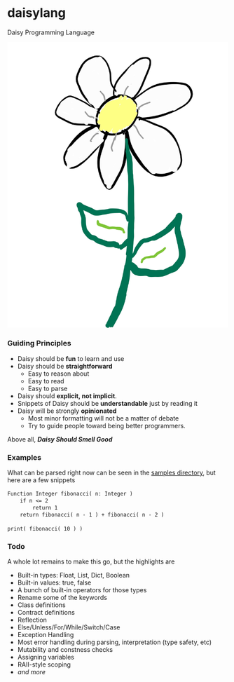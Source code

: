 # daisylang
Daisy Programming Language

![alt text](docs/daisy.png "Hand-drawn daisy")

### Guiding Principles
+ Daisy should be **fun** to learn and use
+ Daisy should be **straightforward**
  - Easy to reason about
  - Easy to read
  - Easy to parse
+ Daisy should **explicit, not implicit**.
+ Snippets of Daisy should be **understandable** just by reading it
+ Daisy will be strongly **opinionated**
  - Most minor formatting will not be a matter of debate
  - Try to guide people toward being better programmers.

Above all, **_Daisy Should Smell Good_**

### Examples

What can be parsed right now can be seen in the [samples directory](samples/),
but here are a few snippets

```
Function Integer fibonacci( n: Integer )
    if n <= 2
        return 1
    return fibonacci( n - 1 ) + fibonacci( n - 2 )

print( fibonacci( 10 ) )
```

### Todo

A whole lot remains to make this go, but the highlights are
+ Built-in types: Float, List, Dict, Boolean
+ Built-in values: true, false
+ A bunch of built-in operators for those types
+ Rename some of the keywords
+ Class definitions
+ Contract definitions
+ Reflection
+ Else/Unless/For/While/Switch/Case
+ Exception Handling
+ Most error handling during parsing, interpretation (type safety, etc)
+ Mutability and constness checks
+ Assigning variables
+ RAII-style scoping
+ *and more*
